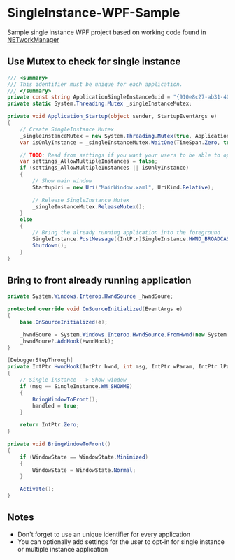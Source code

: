 # SingleInstance-WPF-Sample
Sample single instance WPF project based on working code found in [NETworkManager](https://github.com/BornToBeRoot/NETworkManager)

## Use Mutex to check for single instance
```csharp
/// <summary>
/// This identifier must be unique for each application.
/// </summary>
private const string ApplicationSingleInstanceGuid = "{910e8c27-ab31-4043-9c5d-1382707e6c93}";
private static System.Threading.Mutex _singleInstanceMutex;

private void Application_Startup(object sender, StartupEventArgs e)
{
    // Create SingleInstance Mutex
    _singleInstanceMutex = new System.Threading.Mutex(true, ApplicationSingleInstanceGuid);
    var isOnlyInstance = _singleInstanceMutex.WaitOne(TimeSpan.Zero, true);

    // TODO: Read from settings if you want your users to be able to opt-in to multiple instance or not
    var settings_AllowMultipleInstances = false;
    if (settings_AllowMultipleInstances || isOnlyInstance)
    {
        // Show main window
        StartupUri = new Uri("MainWindow.xaml", UriKind.Relative);

        // Release SingleInstance Mutex
        _singleInstanceMutex.ReleaseMutex();
    }
    else
    {
        // Bring the already running application into the foreground
        SingleInstance.PostMessage((IntPtr)SingleInstance.HWND_BROADCAST, SingleInstance.WM_SHOWME, IntPtr.Zero, IntPtr.Zero);
        Shutdown();
    }
}
```

## Bring to front already running application
```csharp
private System.Windows.Interop.HwndSource _hwndSoure;

protected override void OnSourceInitialized(EventArgs e)
{
    base.OnSourceInitialized(e);

    _hwndSoure = System.Windows.Interop.HwndSource.FromHwnd(new System.Windows.Interop.WindowInteropHelper(this).Handle);
    _hwndSoure?.AddHook(HwndHook);
}

[DebuggerStepThrough]
private IntPtr HwndHook(IntPtr hwnd, int msg, IntPtr wParam, IntPtr lParam, ref bool handled)
{
    // Single instance --> Show window
    if (msg == SingleInstance.WM_SHOWME)
    {
        BringWindowToFront();
        handled = true;
    }

    return IntPtr.Zero;
}

private void BringWindowToFront()
{
    if (WindowState == WindowState.Minimized)
    {
        WindowState = WindowState.Normal;
    }

    Activate();
}
```

## Notes
* Don't forget to use an unique identifier for every application
* You can optionally add settings for the user to opt-in for single instance or multiple instance application
